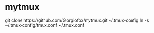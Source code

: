 # mytmux


git clone https://github.com/Giorgiofox/mytmux.git ~/.tmux-config
ln -s ~/.tmux-config/tmux.conf ~/.tmux.conf
